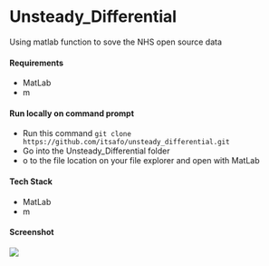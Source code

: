 # Unsteady_Differential
Using matlab function to sove the NHS open source data


#### Requirements
+ MatLab
+ m



#### Run locally on command prompt
+ Run this command `git clone https://github.com/itsafo/unsteady_differential.git`
+ Go into the Unsteady_Differential folder
+ o to the file location on your file explorer and open with MatLab


#### Tech Stack
+ MatLab
+ m

#### Screenshot
![](images/ml_streamlit_app01.png)

